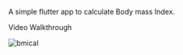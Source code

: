 A simple flutter app to calculate Body mass Index.

Video Walkthrough


![bmical](https://user-images.githubusercontent.com/93065948/178424446-19cddb2d-a9c1-468c-8472-cf450e554284.gif)
